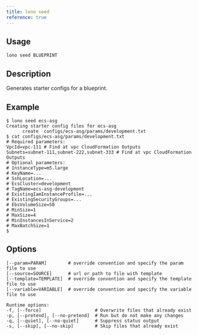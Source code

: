 ```yaml
---
title: lono seed
reference: true
---
```


## Usage

    lono seed BLUEPRINT

## Description

Generates starter configs for a blueprint.

## Example

    $ lono seed ecs-asg
    Creating starter config files for ecs-asg
          create  configs/ecs-asg/params/development.txt
    $ cat configs/ecs-asg/params/development.txt
    # Required parameters:
    VpcId=vpc-111 # Find at vpc CloudFormation Outputs
    Subnets=subnet-111,subnet-222,subnet-333 # Find at vpc CloudFormation Outputs
    # Optional parameters:
    # InstanceType=m5.large
    # KeyName=...
    # SshLocation=...
    # EcsCluster=development
    # TagName=ecs-asg-development
    # ExistingIamInstanceProfile=...
    # ExistingSecurityGroups=...
    # EbsVolumeSize=50
    # MinSize=1
    # MaxSize=4
    # MinInstancesInService=2
    # MaxBatchSize=1
    $


## Options

```
[--param=PARAM]        # override convention and specify the param file to use
[--source=SOURCE]      # url or path to file with template
[--template=TEMPLATE]  # override convention and specify the template file to use
[--variable=VARIABLE]  # override convention and specify the variable file to use

Runtime options:
-f, [--force]                    # Overwrite files that already exist
-p, [--pretend], [--no-pretend]  # Run but do not make any changes
-q, [--quiet], [--no-quiet]      # Suppress status output
-s, [--skip], [--no-skip]        # Skip files that already exist
```

